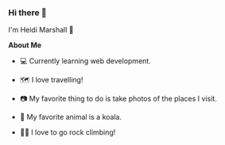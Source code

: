 ### Hi there 👋
I'm Heidi Marshall :slightly_smiling_face:

**About Me**

- :computer: Currently learning web development.

- :world_map: I love travelling!

- :camera: My favorite thing to do is take photos of the places I visit.

- :koala: My favorite animal is a koala.

- :climbing_woman: I love to go rock climbing!
